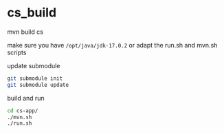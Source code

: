 # cs_build
mvn build cs


make sure you have `/opt/java/jdk-17.0.2` or adapt the run.sh and mvn.sh scripts

update submodule
```bash
git submodule init
git submodule update
```

build and run
```bash
cd cs-app/
./mvn.sh
./run.sh
```
